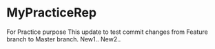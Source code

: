 # MyPracticeRep
For Practice purpose
This update to test commit changes from Feature branch to Master branch.
New1..
New2..
